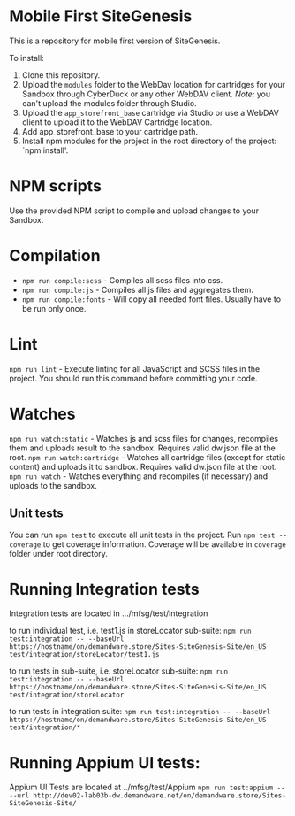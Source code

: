 # Mobile First SiteGenesis

This is a repository for mobile first version of SiteGenesis. 

To install:

1. Clone this repository.
1. Upload the `modules` folder to the WebDav location for cartridges for your Sandbox through CyberDuck or any other WebDAV client. *Note:* you can't upload the modules folder through Studio. 
1. Upload the `app_storefront_base` cartridge via Studio or use a WebDAV client to upload it to the WebDAV Cartridge location.
1. Add app_storefront_base to your cartridge path.
1. Install npm modules for the project in the root directory of the project: `npm install'.

# NPM scripts
Use the provided NPM script to compile and upload changes to your Sandbox.
# Compilation

* `npm run compile:scss` - Compiles all scss files into css.
* `npm run compile:js` - Compiles all js files and aggregates them.
* `npm run compile:fonts` - Will copy all needed font files. Usually have to be run only once.

# Lint

`npm run lint` - Execute linting for all JavaScript and SCSS files in the project. You should run this command before committing your code.

# Watches

`npm run watch:static` - Watches js and scss files for changes, recompiles them and uploads result to the sandbox. Requires valid dw.json file at the root.
`npm run watch:cartridge` - Watches all cartridge files (except for static content) and uploads it to sandbox. Requires valid dw.json file at the root.
`npm run watch` - Watches everything and recompiles (if necessary) and uploads to the sandbox.

## Unit tests

You can run `npm test` to execute all unit tests in the project. Run `npm test --coverage` to get coverage information. Coverage will be available in `coverage` folder under root directory.

# Running Integration tests
Integration tests are located in .../mfsg/test/integration

to run individual test, i.e. test1.js in storeLocator sub-suite:
`npm run test:integration -- --baseUrl https://hostname/on/demandware.store/Sites-SiteGenesis-Site/en_US test/integration/storeLocator/test1.js`

to run tests in sub-suite, i.e. storeLocator sub-suite:
`npm run test:integration -- --baseUrl https://hostname/on/demandware.store/Sites-SiteGenesis-Site/en_US test/integration/storeLocator`

to run tests in integration suite:
`npm run test:integration -- --baseUrl https://hostname/on/demandware.store/Sites-SiteGenesis-Site/en_US test/integration/*`

# Running Appium UI tests:
Appium UI Tests are located at ../mfsg/test/Appium
`npm run test:appium -- --url http://dev02-lab03b-dw.demandware.net/on/demandware.store/Sites-SiteGenesis-Site/`